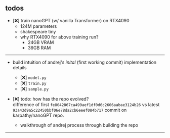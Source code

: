 ## todos

- [❌] train nanoGPT (w/ vanilla Transformer) on RTX4090
    - 124M parameters
    - shakespeare tiny
    - why RTX4090 for above training run?
        - 24GB VRAM
        - 36GB RAM

---     
- build intuition of andrej's *inital* (first working commit) implementation details
    - [❌] `model.py`
    - [❌] `train.py`
    - [❌] `sample.py`


- [❌] todo: how has the repo evolved?\
difference of first ```fe8042867ca499aef1df0d6c2606aabae3124b26``` vs latest ```93a43d9a5c22450bbf06e78da2cb6eeef084b717``` commit on karpathy/nanoGPT repo.
    - walkthrough of andrej process through building the repo

--- 
